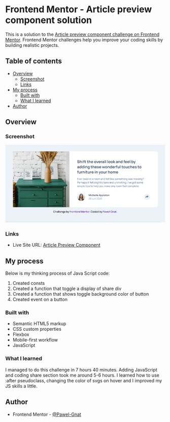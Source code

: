 # Frontend Mentor - Article preview component solution

This is a solution to the [Article preview component challenge on Frontend Mentor](https://www.frontendmentor.io/challenges/article-preview-component-dYBN_pYFT). Frontend Mentor challenges help you improve your coding skills by building realistic projects.

## Table of contents

- [Overview](#overview)
  - [Screenshot](#screenshot)
  - [Links](#links)
- [My process](#my-process)
  - [Built with](#built-with)
  - [What I learned](#what-i-learned)
- [Author](#author)

## Overview

### Screenshot

![](./screenshot.png)

### Links

- Live Site URL: [Article Preview Component](https://pawel-gnat.github.io/Frontend-Mentor-Article-Preview-Component/)

## My process

Below is my thinking process of Java Script code:

1. Created consts
2. Created a function that toggle a display of share div
3. Created a function that shows toggle background color of button
4. Created event on a button

### Built with

- Semantic HTML5 markup
- CSS custom properties
- Flexbox
- Mobile-first workflow
- JavaScript

### What I learned

I managed to do this challenge in 7 hours 40 minutes. Adding JavaScript and coding share section took me around 5-6 hours. I learned how to use :after pseudoclass, changing the color of svgs on hover and I improved my JS skills a little.

## Author

- Frontend Mentor - [@Pawel-Gnat](https://www.frontendmentor.io/profile/Pawel-Gnat)
